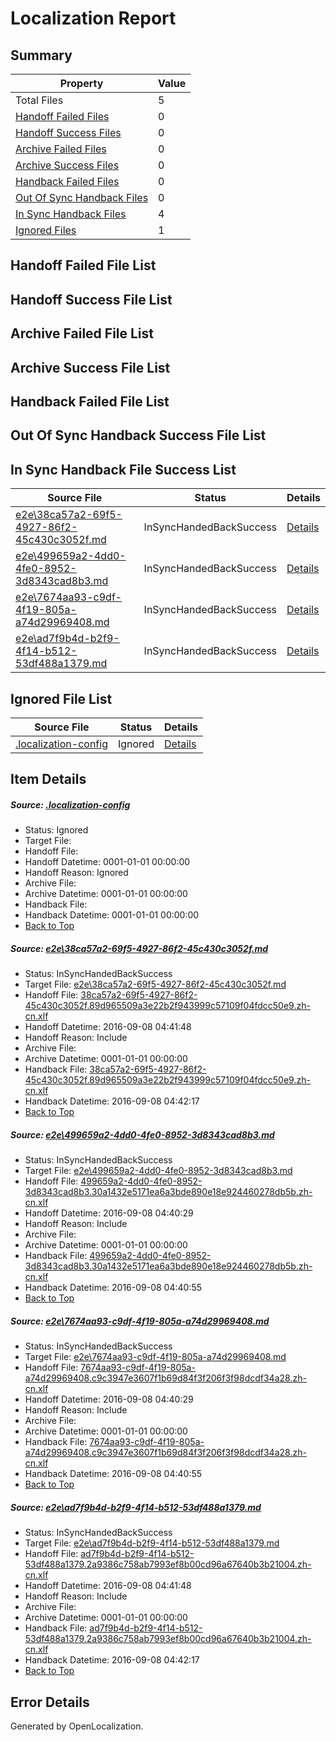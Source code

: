 # <a name='report-top'></a> Localization Report

## Summary
 Property | Value 
 -------- | ----- 
 Total Files | 5
[ Handoff Failed Files ](#handoff-failed-list)| 0
[ Handoff Success Files ](#handoff-success-list)| 0
[ Archive Failed Files ](#archive-failed-list)| 0
[ Archive Success Files ](#archive-success-list)| 0
[ Handback Failed Files ](#handback-failed-list)| 0
[ Out Of Sync Handback Files ](#outofsync-handback-success-list)| 0
[ In Sync Handback Files ](#insync-handback-success-list)| 4
[ Ignored Files ](#ignored-list)| 1

## <a name='handoff-failed-list'></a> Handoff Failed File List

## <a name='handoff-success-list'></a> Handoff Success File List

## <a name='archive-failed-list'></a> Archive Failed File List

## <a name='archive-success-list'></a> Archive Success File List

## <a name='handback-failed-list'></a> Handback Failed File List

## <a name='outofsync-handback-success-list'></a> Out Of Sync Handback Success File List

## <a name='insync-handback-success-list'></a> In Sync Handback File Success List
 Source File | Status | Details 
 ----------- | ------ | ------- 
 [e2e\38ca57a2-69f5-4927-86f2-45c430c3052f.md](https://github.com/OpenLocalizationTestOrg/ol-test0/blob/d9c76b3efd6f4b41fe214ce7de60a2bb64014918/e2e/38ca57a2-69f5-4927-86f2-45c430c3052f.md) | InSyncHandedBackSuccess | [Details](#6ec8de4c72b92f2edc6517057f3bfba7949392471)
 [e2e\499659a2-4dd0-4fe0-8952-3d8343cad8b3.md](https://github.com/OpenLocalizationTestOrg/ol-test0/blob/59428d0086bf77d6d03677392fac69a02ab0dacc/e2e/499659a2-4dd0-4fe0-8952-3d8343cad8b3.md) | InSyncHandedBackSuccess | [Details](#1b3b8d563bfbdeb1b88fcb0f71b12ebf8e21c5852)
 [e2e\7674aa93-c9df-4f19-805a-a74d29969408.md](https://github.com/OpenLocalizationTestOrg/ol-test0/blob/59428d0086bf77d6d03677392fac69a02ab0dacc/e2e/7674aa93-c9df-4f19-805a-a74d29969408.md) | InSyncHandedBackSuccess | [Details](#df13baf3d2e6ced276c20cdcc4277f2b3fecc2b33)
 [e2e\ad7f9b4d-b2f9-4f14-b512-53df488a1379.md](https://github.com/OpenLocalizationTestOrg/ol-test0/blob/d9c76b3efd6f4b41fe214ce7de60a2bb64014918/e2e/ad7f9b4d-b2f9-4f14-b512-53df488a1379.md) | InSyncHandedBackSuccess | [Details](#f17616d095face19b5708741f103b7bd658dc5424)

## <a name='ignored-list'></a> Ignored File List
 Source File | Status | Details 
 ----------- | ------ | ------- 
 [.localization-config](https://github.com/OpenLocalizationTestOrg/ol-test0/blob/d9c76b3efd6f4b41fe214ce7de60a2bb64014918/.localization-config) | Ignored | [Details](#3d4f252ac210baf56311d7e97dcc2db10974dbd20)

## Item Details
##### <a name='3d4f252ac210baf56311d7e97dcc2db10974dbd20'></a> Source: [.localization-config](https://github.com/OpenLocalizationTestOrg/ol-test0/blob/d9c76b3efd6f4b41fe214ce7de60a2bb64014918/.localization-config)
* Status: Ignored
* Target File: 
* Handoff File: 
* Handoff Datetime: 0001-01-01 00:00:00
* Handoff Reason: Ignored
* Archive File: 
* Archive Datetime: 0001-01-01 00:00:00
* Handback File: 
* Handback Datetime: 0001-01-01 00:00:00
* [Back to Top](#report-top)

##### <a name='6ec8de4c72b92f2edc6517057f3bfba7949392471'></a> Source: [e2e\38ca57a2-69f5-4927-86f2-45c430c3052f.md](https://github.com/OpenLocalizationTestOrg/ol-test0/blob/d9c76b3efd6f4b41fe214ce7de60a2bb64014918/e2e/38ca57a2-69f5-4927-86f2-45c430c3052f.md)
* Status: InSyncHandedBackSuccess
* Target File: [e2e\38ca57a2-69f5-4927-86f2-45c430c3052f.md](https://github.com/OpenLocalizationTestOrg/ol-test0-zhcn/blob/b609112a5c36e6a0acab8d727d2ed19fb05f2dc7/e2e/38ca57a2-69f5-4927-86f2-45c430c3052f.md)
* Handoff File: [38ca57a2-69f5-4927-86f2-45c430c3052f.89d965509a3e22b2f943999c57109f04fdcc50e9.zh-cn.xlf](https://github.com/OpenLocalizationTestOrg/ol-test0-handoff/blob/4f502c9a106e88e8496caa1dc980a1892d46f108/ol-handoff/OpenLocalizationTestOrg/ol-test0-zhcn/ci/ht/38ca57a2-69f5-4927-86f2-45c430c3052f.89d965509a3e22b2f943999c57109f04fdcc50e9.zh-cn.xlf)
* Handoff Datetime: 2016-09-08 04:41:48
* Handoff Reason: Include
* Archive File: 
* Archive Datetime: 0001-01-01 00:00:00
* Handback File: [38ca57a2-69f5-4927-86f2-45c430c3052f.89d965509a3e22b2f943999c57109f04fdcc50e9.zh-cn.xlf](https://github.com/OpenLocalizationTestOrg/ol-test0-handback/blob/fabf2909c3f313f1891197e4cadc89fa37a5c618/ol-handback/OpenLocalizationTestOrg/ol-test0-zhcn/ci/ht/38ca57a2-69f5-4927-86f2-45c430c3052f.89d965509a3e22b2f943999c57109f04fdcc50e9.zh-cn.xlf)
* Handback Datetime: 2016-09-08 04:42:17
* [Back to Top](#report-top)

##### <a name='1b3b8d563bfbdeb1b88fcb0f71b12ebf8e21c5852'></a> Source: [e2e\499659a2-4dd0-4fe0-8952-3d8343cad8b3.md](https://github.com/OpenLocalizationTestOrg/ol-test0/blob/59428d0086bf77d6d03677392fac69a02ab0dacc/e2e/499659a2-4dd0-4fe0-8952-3d8343cad8b3.md)
* Status: InSyncHandedBackSuccess
* Target File: [e2e\499659a2-4dd0-4fe0-8952-3d8343cad8b3.md](https://github.com/OpenLocalizationTestOrg/ol-test0-zhcn/blob/07f14ad00cab694adc1e6741b10b9a524488ba8f/e2e/499659a2-4dd0-4fe0-8952-3d8343cad8b3.md)
* Handoff File: [499659a2-4dd0-4fe0-8952-3d8343cad8b3.30a1432e5171ea6a3bde890e18e924460278db5b.zh-cn.xlf](https://github.com/OpenLocalizationTestOrg/ol-test0-handoff/blob/6ec6fd5d845652bf38b4b5fba888391a7dce80be/ol-handoff/OpenLocalizationTestOrg/ol-test0-zhcn/ci/high/499659a2-4dd0-4fe0-8952-3d8343cad8b3.30a1432e5171ea6a3bde890e18e924460278db5b.zh-cn.xlf)
* Handoff Datetime: 2016-09-08 04:40:29
* Handoff Reason: Include
* Archive File: 
* Archive Datetime: 0001-01-01 00:00:00
* Handback File: [499659a2-4dd0-4fe0-8952-3d8343cad8b3.30a1432e5171ea6a3bde890e18e924460278db5b.zh-cn.xlf](https://github.com/OpenLocalizationTestOrg/ol-test0-handback/blob/9e5fbcb0b1b574209e616d64d049d5ba825d152f/ol-handback/OpenLocalizationTestOrg/ol-test0-zhcn/ci/high/499659a2-4dd0-4fe0-8952-3d8343cad8b3.30a1432e5171ea6a3bde890e18e924460278db5b.zh-cn.xlf)
* Handback Datetime: 2016-09-08 04:40:55
* [Back to Top](#report-top)

##### <a name='df13baf3d2e6ced276c20cdcc4277f2b3fecc2b33'></a> Source: [e2e\7674aa93-c9df-4f19-805a-a74d29969408.md](https://github.com/OpenLocalizationTestOrg/ol-test0/blob/59428d0086bf77d6d03677392fac69a02ab0dacc/e2e/7674aa93-c9df-4f19-805a-a74d29969408.md)
* Status: InSyncHandedBackSuccess
* Target File: [e2e\7674aa93-c9df-4f19-805a-a74d29969408.md](https://github.com/OpenLocalizationTestOrg/ol-test0-zhcn/blob/07f14ad00cab694adc1e6741b10b9a524488ba8f/e2e/7674aa93-c9df-4f19-805a-a74d29969408.md)
* Handoff File: [7674aa93-c9df-4f19-805a-a74d29969408.c9c3947e3607f1b69d84f3f206f3f98dcdf34a28.zh-cn.xlf](https://github.com/OpenLocalizationTestOrg/ol-test0-handoff/blob/6ec6fd5d845652bf38b4b5fba888391a7dce80be/ol-handoff/OpenLocalizationTestOrg/ol-test0-zhcn/ci/high/7674aa93-c9df-4f19-805a-a74d29969408.c9c3947e3607f1b69d84f3f206f3f98dcdf34a28.zh-cn.xlf)
* Handoff Datetime: 2016-09-08 04:40:29
* Handoff Reason: Include
* Archive File: 
* Archive Datetime: 0001-01-01 00:00:00
* Handback File: [7674aa93-c9df-4f19-805a-a74d29969408.c9c3947e3607f1b69d84f3f206f3f98dcdf34a28.zh-cn.xlf](https://github.com/OpenLocalizationTestOrg/ol-test0-handback/blob/9e5fbcb0b1b574209e616d64d049d5ba825d152f/ol-handback/OpenLocalizationTestOrg/ol-test0-zhcn/ci/high/7674aa93-c9df-4f19-805a-a74d29969408.c9c3947e3607f1b69d84f3f206f3f98dcdf34a28.zh-cn.xlf)
* Handback Datetime: 2016-09-08 04:40:55
* [Back to Top](#report-top)

##### <a name='f17616d095face19b5708741f103b7bd658dc5424'></a> Source: [e2e\ad7f9b4d-b2f9-4f14-b512-53df488a1379.md](https://github.com/OpenLocalizationTestOrg/ol-test0/blob/d9c76b3efd6f4b41fe214ce7de60a2bb64014918/e2e/ad7f9b4d-b2f9-4f14-b512-53df488a1379.md)
* Status: InSyncHandedBackSuccess
* Target File: [e2e\ad7f9b4d-b2f9-4f14-b512-53df488a1379.md](https://github.com/OpenLocalizationTestOrg/ol-test0-zhcn/blob/b609112a5c36e6a0acab8d727d2ed19fb05f2dc7/e2e/ad7f9b4d-b2f9-4f14-b512-53df488a1379.md)
* Handoff File: [ad7f9b4d-b2f9-4f14-b512-53df488a1379.2a9386c758ab7993ef8b00cd96a67640b3b21004.zh-cn.xlf](https://github.com/OpenLocalizationTestOrg/ol-test0-handoff/blob/4f502c9a106e88e8496caa1dc980a1892d46f108/ol-handoff/OpenLocalizationTestOrg/ol-test0-zhcn/ci/ht/ad7f9b4d-b2f9-4f14-b512-53df488a1379.2a9386c758ab7993ef8b00cd96a67640b3b21004.zh-cn.xlf)
* Handoff Datetime: 2016-09-08 04:41:48
* Handoff Reason: Include
* Archive File: 
* Archive Datetime: 0001-01-01 00:00:00
* Handback File: [ad7f9b4d-b2f9-4f14-b512-53df488a1379.2a9386c758ab7993ef8b00cd96a67640b3b21004.zh-cn.xlf](https://github.com/OpenLocalizationTestOrg/ol-test0-handback/blob/fabf2909c3f313f1891197e4cadc89fa37a5c618/ol-handback/OpenLocalizationTestOrg/ol-test0-zhcn/ci/ht/ad7f9b4d-b2f9-4f14-b512-53df488a1379.2a9386c758ab7993ef8b00cd96a67640b3b21004.zh-cn.xlf)
* Handback Datetime: 2016-09-08 04:42:17
* [Back to Top](#report-top)


## Error Details

Generated by OpenLocalization.
